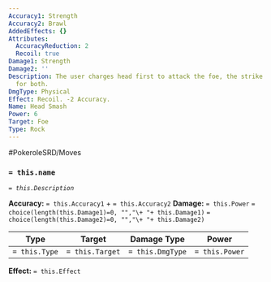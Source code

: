 ```yaml
---
Accuracy1: Strength
Accuracy2: Brawl
AddedEffects: {}
Attributes:
  AccuracyReduction: 2
  Recoil: true
Damage1: Strength
Damage2: ''
Description: The user charges head first to attack the foe, the strike is devastating
  for both.
DmgType: Physical
Effect: Recoil. -2 Accuracy.
Name: Head Smash
Power: 6
Target: Foe
Type: Rock
---
```


#PokeroleSRD/Moves

### `= this.name` 
*`= this.Description`*

**Accuracy:** `= this.Accuracy1` + `= this.Accuracy2`
**Damage:** `= this.Power` `= choice(length(this.Damage1)=0, "","\+ "+ this.Damage1)` `= choice(length(this.Damage2)=0, "","\+ "+ this.Damage2)`

| Type          | Target          | Damage Type          | Power          |
| ------------- | --------------- | ---------------- | -------------- |
| `= this.Type` | `= this.Target` | `= this.DmgType` | `= this.Power` | 

**Effect:** `= this.Effect`